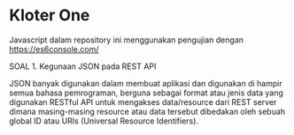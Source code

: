 # Kloter One

Javascript dalam repository ini menggunakan pengujian dengan https://es6console.com/

SOAL 1.
Kegunaan JSON pada REST API

JSON banyak digunakan dalam membuat aplikasi dan digunakan di hampir semua bahasa pemrograman, berguna sebagai format atau jenis data yang digunakan RESTful API untuk mengakses data/resource dari REST server dimana masing-masing resource atau data tersebut dibedakan oleh sebuah global ID atau URIs (Universal Resource Identifiers).

